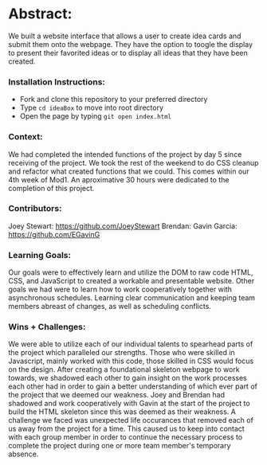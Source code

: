 # Abstract:

We built a website interface that allows a user to create idea cards and submit them onto the webpage. They have the option to toogle the display to present their favorited ideas or to display all ideas that they have been created.

### Installation Instructions:

- Fork and clone this repository to your preferred directory
- Type `cd ideaBox` to move into root directory
- Open the page by typing `git open index.html`

### Context:

We had completed the intended functions of the project by day 5 since receiving of the project. We took the rest of the weekend to do CSS cleanup and refactor what created functions that we could. This comes within our 4th week of Mod1. An aproximative 30 hours were dedicated to the completion of this project.

### Contributors:

Joey Stewart: https://github.com/JoeyStewart
Brendan: 
Gavin Garcia: https://github.com/EGavinG

### Learning Goals:

Our goals were to effectively learn and utilize the DOM to raw code HTML, CSS, and JavaScript to created a workable and presentable website. Other goals we had were to learn how to work cooperatively together with asynchronous schedules. Learning clear communication and keeping team members abreast of changes, as well as scheduling conflicts.

### Wins + Challenges:

We were able to utilize each of our individual talents to spearhead parts of the project which paralleled our strengths. Those who were skilled in Javascript, mainly worked with this code, those skilled in CSS would focus on the design. After creating a foundational skeleton webpage to work towards, we shadowed each other to gain insight on the work processes each other had in order to gain a better understanding of which ever part of the project that we deemed our weakness. Joey and Brendan had shadowed and work cooperatively with Gavin at the start of the project to build the HTML skeleton since this was deemed as their weakness. A challenge we faced was unexpected life occurances that removed each of us away from the project for a time. This caused us to keep into contact with each group member in order to continue the necessary process to complete the project during one or more team member's temporary absence.
